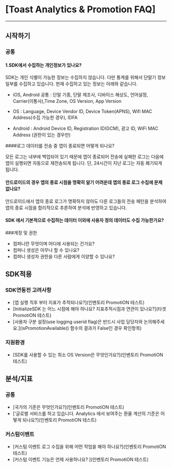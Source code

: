 # [Toast Analytics & Promotion FAQ]
***

## 시작하기
### 공통
#### 1.SDK에서 수집하는 개인정보가 있나요?
 

SDK는 개인 식별이 가능한 정보는 수집하지 않습니다. 다만 통계를 위해서 단말기 정보 일부를 수집하고 있습니다.
현재 수집하고 있는 정보는 아래와 같습니다.
* iOS, Android 공통 : 단말 기종, 단말 제조사, 디바이스 해상도, 언어설정, Carrier(이통사),Time Zone, OS Version, App Version 

* OS : Language, Device Vendor ID, Device Token(APNS), Wifi MAC Address(수집 가능한 경우), IDFA

* Android : Android Device ID, Registration ID(GCM), 광고 ID, WiFi MAC Address (권한이 있는 경우만) 



####로그 데이터를 전송 중 앱이 종료되면 어떻게 되나요?

모든 로그는 내부에 백업되어 있기 때문에 앱이 종료되어 전송에 실패한 로그는 다음에 앱이 실행되면 자동으로
재전송되게 됩니다. 단, 24시간이 지난 로그는 자동 폐기되게 됩니다.

#### 안드로이드의 경우 앱의 종료 시점을 명확히 알기 어려운데 앱의 종료 로그 수집에 문제 없나요?

안드로이드에서 앱의 종료 로그가 명확하지 않아도 다른 로그들의 전송 패턴을 분석하여 앱의 종료 시점을 합리적으로 추론하여 분석에 반영하고 있습니다.

#### SDK 에서 기본적으로 수집하는 데이터 이외에 사용자 정의 데이터도 수집 가능한가요?

###계정 및 권한
* 컴퍼니란 무엇이며 어디에 사용되는 건가요?
* 컴퍼니 생성은 아무나 할 수 있나요?
* 컴퍼니 생성자 권한을 다른 사람에게 이양할 수 있나요?


## SDK적용
### SDK연동전 고려사항
* [앱 실행 직후 부터 지표가 추적되나요?](인벤토리 PromotiON 테스트)
* [InitializeSDK 는 어느 시점에 해야 하나요? 지표추적시점과 연관이 있나요?](타겟 PromotiON 테스트)
* [사용자 구분 설정(use logging userid flag)은 반드시 사업 담당자와 논의해주세요.](isPromotionAvailable() 함수의 결과가 False인 경우 확인항목)

### 지원환경
* [SDK를 사용할 수 있는 최소 OS Version은 무엇인가요?](인벤토리 PromotiON 테스트)


## 분석/지표
### 공통
* [국가의 기준은 무엇인가요?](인벤토리 PromotiON 테스트)
* ['글로벌 서비스를 하고 있습니다. Analytics 에서 보여주는 환율 계산의 기준은 어떻게 되나요?](인벤토리 PromotiON 테스트)


### 커스텀이벤트
* [커스텀 이벤트 로그 수집을 위해 어떤 작업을 해야 하나요?](인벤토리 PromotiON 테스트)
* [커스텀 이벤트 기능은 언제 사용하나요? ](인벤토리 PromotiON 테스트)
